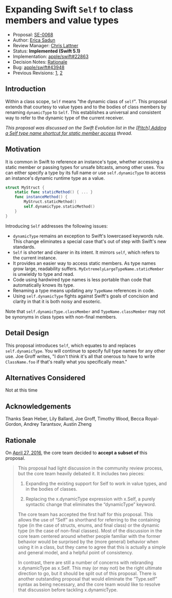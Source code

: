 # Expanding Swift `Self` to class members and value types

* Proposal: [SE-0068](0068-universal-self.md)
* Author: [Erica Sadun](https://github.com/erica)
* Review Manager: [Chris Lattner](https://github.com/lattner)
* Status: **Implemented (Swift 5.1)**
* Implementation: [apple/swift#22863](https://github.com/apple/swift/pull/22863)
* Decision Notes: [Rationale](https://forums.swift.org/t/accepted-with-modification-se-0068-expanding-swift-self-to-class-members-and-value-types/2373)
* Bug: [apple/swift#43948](https://github.com/apple/swift/issues/43948)
* Previous Revisions: [1](https://github.com/apple/swift-evolution/blob/bcd77b028cb2fc9f07472532b120e927c7e48b34/proposals/0068-universal-self.md), [2](https://github.com/apple/swift-evolution/blob/13d9771e86c5639b8320f05e5daa31a62bac0f07/proposals/0068-universal-self.md)

## Introduction

Within a class scope, `Self` means "the dynamic class of `self`". This proposal extends that courtesy to value types and to the bodies of class members
by renaming `dynamicType` to `Self`. This establishes a universal and consistent
way to refer to the dynamic type of the current receiver. 


*This proposal was discussed on the Swift Evolution list in the [\[Pitch\] Adding a Self type name shortcut for static member access](https://forums.swift.org/t/pitch-adding-a-self-type-name-shortcut-for-static-member-access/2056) thread.*

## Motivation

It is common in Swift to reference an instance's type, whether accessing 
a static member or passing types for unsafe bitcasts, among other uses.
You can either specify a type by its full name or use `self.dynamicType`
to access an instance's dynamic runtime type as a value. 

```swift
struct MyStruct {
    static func staticMethod() { ... }
    func instanceMethod() {
        MyStruct.staticMethod()
        self.dynamicType.staticMethod()
    }
}
```

Introducing `Self` addresses the following issues:

* `dynamicType` remains an exception to Swift's lowercased keywords rule. This change eliminates a special case that's out of step with Swift's new standards.
* `Self` is shorter and clearer in its intent. It mirrors `self`, which refers to the current instance.
* It provides an easier way to access static members. As type names grow large, readability suffers. `MyExtremelyLargeTypeName.staticMember` is unwieldy to type and read.
* Code using hardwired type names is less portable than code that automatically knows its type.
* Renaming a type means updating any `TypeName` references in code.
* Using `self.dynamicType` fights against Swift's goals of concision and clarity in that it is both noisy and esoteric.

Note that `self.dynamicType.classMember` and `TypeName.classMember` may not be synonyms in class types with non-final members.

## Detail Design

This proposal introduces `Self`, which equates to and replaces `self.dynamicType`. 
You will continue to specify full type names for any other use. Joe Groff writes, "I don't think it's all that onerous to have  to write `ClassName.foo` if that's really what you specifically mean."

## Alternatives Considered

Not at this time

## Acknowledgements

Thanks Sean Heber, Lily Ballard, Joe Groff, Timothy Wood, Becca Royal-Gordon, Andrey Tarantsov, Austin Zheng

## Rationale

On [April 27, 2016](https://forums.swift.org/t/accepted-with-modification-se-0068-expanding-swift-self-to-class-members-and-value-types/2373), the core team decided to **accept a subset of** this proposal.

> This proposal had light discussion in the community review process, but the core team heavily debated it.  It includes two pieces:
> 
> 1. Expanding the existing support for Self to work in value types, and in the bodies of classes.
> 
> 2. Replacing the x.dynamicType expression with x.Self, a purely syntactic change that eliminates the “dynamicType” keyword.
> 
> The core team has accepted the first half for this proposal.  This allows the use of “Self” as shorthand for referring to the containing type (in the case of structs, enums, and final class) or the dynamic type (in the case of non-final classes).  Most of the discussion in the core team centered around whether people familiar with the former behavior would be surprised by the (more general) behavior when using it in a class, but they came to agree that this is actually a simple and general model, and a helpful point of consistency.
> 
> In contrast, there are still a number of concerns with rebranding x.dynamicType as x.Self.  This may (or may not) be the right ultimate direction to go, but it should be split out of this proposal.  There is another outstanding proposal that would eliminate the “Type.self” syntax as being necessary, and the core team would like to resolve that discussion before tackling x.dynamicType.
